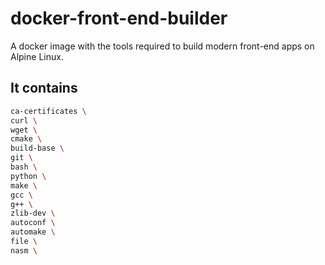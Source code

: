 # docker-front-end-builder

A docker image with the tools required to build modern front-end apps on Alpine Linux.

## It contains

```bash
ca-certificates \
curl \
wget \
cmake \
build-base \
git \
bash \
python \
make \
gcc \
g++ \
zlib-dev \
autoconf \
automake \
file \
nasm \
```
